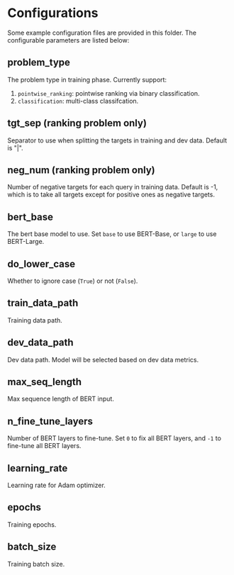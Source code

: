 # Configurations
Some example configuration files are provided in this folder. The configurable parameters are listed below:

## problem_type
The problem type in training phase. Currently support:

1. `pointwise_ranking`: pointwise ranking via binary classification.
2. `classification`: multi-class classifcation.


## tgt\_sep (ranking problem only)
Separator to use when splitting the targets in training and dev data. Default is "|".

## neg\_num (ranking problem only)
Number of negative targets for each query in training data. Default is -1, which is to take all targets except for positive ones as negative targets. 

## bert\_base
The bert base model to use. Set `base` to use BERT-Base, or `large` to use BERT-Large. 

## do\_lower\_case
Whether to ignore case (`True`) or not (`False`).

## train\_data\_path
Training data path.

## dev\_data\_path
Dev data path. Model will be selected based on dev data metrics.

## max\_seq\_length
Max sequence length of BERT input.

## n\_fine\_tune\_layers
Number of BERT layers to fine-tune. Set `0` to fix all BERT layers, and `-1` to fine-tune all BERT layers.

## learning\_rate
Learning rate for Adam optimizer.

## epochs
Training epochs.

## batch\_size
Training batch size.